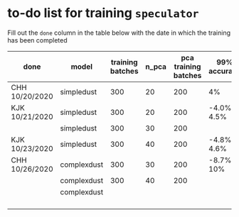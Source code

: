 # to-do list for training `speculator`

Fill out the `done` column in the table below with the date in which the training has been completed

| done | model       | training batches | n_pca | pca training batches | 99% accuracy |
| ---- | ----------- | ------- | ----- | ------------------------ | ------------ |
| CHH 10/20/2020     | simpledust  | 300     | 20    | 200                      |   4%           |
| KJK 10/21/2020     | simpledust  | 300     | 20    | 200                      |   -4.0%, 4.5%           |
|      | simpledust  | 300     | 30    | 200                      |              |
| KJK 10/23/2020     | simpledust  | 300     | 40    | 200                      |   -4.8%, 4.6%           |
| CHH 10/26/2020     | complexdust | 300     | 30    | 200                      |   -8.7%, 10%            |
|      | complexdust | 300     | 40    | 200                      |              |
|      | complexdust |         |       |                          |              |
|      |             |         |       |                          |              |
|      |             |         |       |                          |              |
|      |             |         |       |                          |              |
|      |             |         |       |                          |              |


